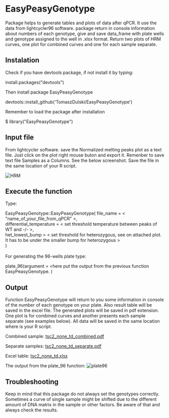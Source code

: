 # EasyPeasyGenotype
Package helps to generate tables and plots of data after qPCR. It use the data from lightcycler96 software. package return in console information about numbers of each genotype, give and save data_frame with plate wells and genotype assigned to the well in .xlsx format. Return two plots of HRM curves, one plot for combined curves and one for each sample separate.

## Instalation
Check if you have devtools package, if not install it by typing: 

install.packages("devtools")

Then install package EasyPeasyGenotype

devtools::install_github('TomaszDulski/EasyPeasyGenotype')

Remember to load the package after installation 

$ library("EasyPeasyGenotype")

## Input file
From lightcycler software. save the Normalized melting peaks plot as a text file. Just click on the plot right mouse buton and export it. Remenber to save text file Samples as a Columns. See the below screenshot. Save the file in the same location of your R script.

![HRM](https://github.com/TomaszDulski/EasyPeasyGenotype/assets/95283499/a035cfbe-f5a2-4b80-afd8-416e50681562)

## Execute the function

Type:

EasyPeasyGenotype::EasyPeasyGenotype( file_name = < "name_of_your_file_from_qPCR" >, \
    differential_temperature = < set threshold temperature between peaks of WT and -/- >, \
    het_lowest_bump = < set threshold for heterozygous, see on attached plot. It has to be under the smaller bump for heterozygous > \
    ) \
\
For generating the 96-wells plate type:

plate_96(argument = <here put the output from the previous function EasyPeasyGenotype. )
    



## Output

Function EasyPeasyGenotype will return to you some information in console of the number of each genotype on your plate. Also result table will be saved in the excel file. The generated plots will be saved in pdf extension. One plot is for combined curves and another presents each sample separate (see examples below). All data will be saved in the same location where is your R script. 

Combined sample:
[tsc2_none_td_combined.pdf](https://github.com/TomaszDulski/EasyPeasyGenotype/files/14097327/tsc2_none_td_combined.pdf)

Separate samples:
[tsc2_none_td_separate.pdf](https://github.com/TomaszDulski/EasyPeasyGenotype/files/14097347/tsc2_none_td_separate.pdf)

Excel table:
[tsc2_none_td.xlsx](https://github.com/TomaszDulski/EasyPeasyGenotype/files/14097516/tsc2_none_td.xlsx)

The output from the plate_96 function:
![plate96](https://github.com/TomaszDulski/EasyPeasyGenotype/assets/95283499/560c9bb4-0166-4d60-b0ec-c7e852ca0f7e)


## Troubleshooting

Keep in mind that this package do not always set the genotypes correctly. Sometimes a curve of single sample might be shifted due to the different amount of DNA matrix in the sample or other factors. Be aware of that and always check the results.  
